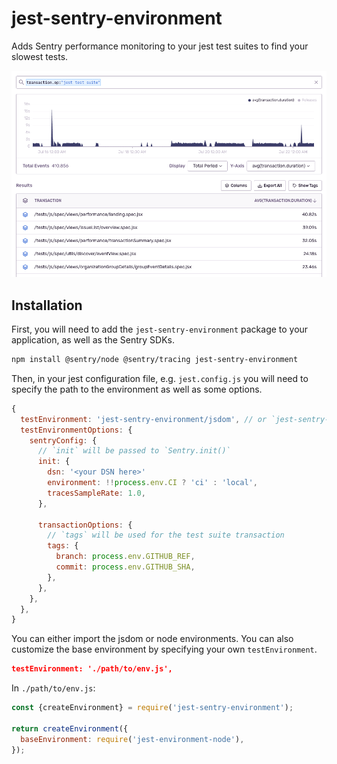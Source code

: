 # jest-sentry-environment

Adds Sentry performance monitoring to your jest test suites to find your slowest tests.

![Sentry Example](/docs/example.png)


## Installation

First, you will need to add the `jest-sentry-environment` package to your application, as well as the Sentry SDKs.

```bash
npm install @sentry/node @sentry/tracing jest-sentry-environment
```

Then, in your jest configuration file, e.g. `jest.config.js` you will need to specify the path to the environment as well as some options. 

```javascript
{
  testEnvironment: 'jest-sentry-environment/jsdom', // or `jest-sentry-environment/node` for node environment
  testEnvironmentOptions: {
    sentryConfig: {
      // `init` will be passed to `Sentry.init()`
      init: {
        dsn: '<your DSN here>'
        environment: !!process.env.CI ? 'ci' : 'local',
        tracesSampleRate: 1.0,
      },

      transactionOptions: {
        // `tags` will be used for the test suite transaction
        tags: {
          branch: process.env.GITHUB_REF,
          commit: process.env.GITHUB_SHA,
        },
      },
    },
  },
}
```

You can either import the jsdom or node environments. You can also customize the base environment by specifying your own `testEnvironment`.

```json
testEnvironment: './path/to/env.js',
```

In `./path/to/env.js`:

```javascript
const {createEnvironment} = require('jest-sentry-environment');

return createEnvironment({
  baseEnvironment: require('jest-environment-node'),
});
```


